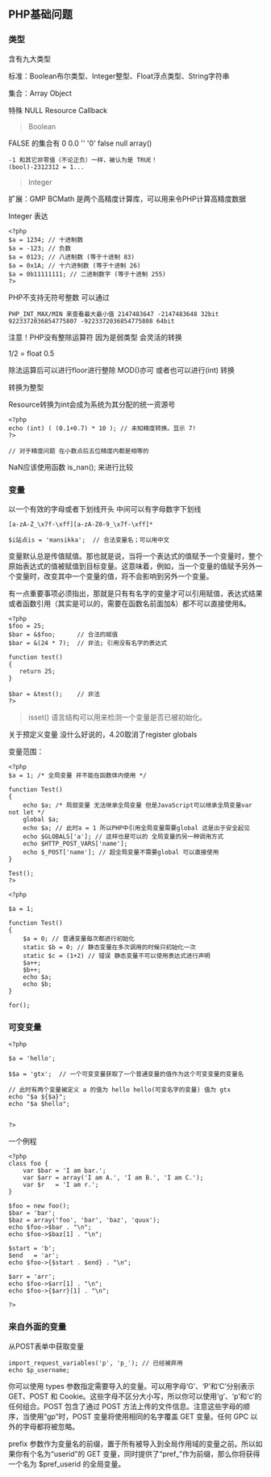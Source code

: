 ## PHP基础问题

### 类型

含有九大类型

标准：Boolean布尔类型、Integer整型、Float浮点类型、String字符串

集合：Array Object

特殊 NULL Resource Callback

>Boolean

FALSE 的集合有 0 0.0 '' '0' false null array()

```
-1 和其它非零值（不论正负）一样，被认为是 TRUE！
(bool)-2312312 = 1...
```
>Integer

扩展：GMP BCMath 是两个高精度计算库，可以用来令PHP计算高精度数据

Integer 表达

```
<?php
$a = 1234; // 十进制数
$a = -123; // 负数
$a = 0123; // 八进制数 (等于十进制 83)
$a = 0x1A; // 十六进制数 (等于十进制 26)
$a = 0b11111111; // 二进制数字 (等于十进制 255)
?>
```

PHP不支持无符号整数 可以通过
```
PHP_INT_MAX/MIN 来查看最大最小值 2147483647 -2147483648 32bit
9223372036854775807 -9223372036854775808 64bit
```

注意！PHP没有整除运算符 因为是弱类型 会灵活的转换

1/2 = float 0.5

除法运算后可以进行floor进行整除 MOD()亦可 或者也可以进行(int) 转换

转换为整型

Resource转换为int会成为系统为其分配的统一资源号

```
<?php
echo (int) ( (0.1+0.7) * 10 ); // 未知精度转换。显示 7!
?>

// 对于精度问题 在小数点后五位精度内都是相等的
```

NaN应该使用函数 is_nan(); 来进行比较

### 变量

以一个有效的字母或者下划线开头 中间可以有字母数字下划线

```
[a-zA-Z_\x7f-\xff][a-zA-Z0-9_\x7f-\xff]*

$i站点is = 'mansikka';  // 合法变量名；可以用中文
```

变量默认总是传值赋值。那也就是说，当将一个表达式的值赋予一个变量时，整个原始表达式的值被赋值到目标变量。这意味着，例如，当一个变量的值赋予另外一个变量时，改变其中一个变量的值，将不会影响到另外一个变量。

有一点重要事项必须指出，那就是只有有名字的变量才可以引用赋值，表达式结果 或者函数引用（其实是可以的，需要在函数名前面加&）都不可以直接使用&。

```
<?php
$foo = 25;
$bar = &$foo;      // 合法的赋值
$bar = &(24 * 7);  // 非法; 引用没有名字的表达式

function test()
{
   return 25;
}

$bar = &test();    // 非法
?>
```
> isset() 语言结构可以用来检测一个变量是否已被初始化。

关于预定义变量 没什么好说的，4.20取消了register globals 

变量范围：

```
<?php
$a = 1; /* 全局变量 并不能在函数体内使用 */

function Test()
{
    echo $a; /* 局部变量 无法继承全局变量 但是JavaScript可以继承全局变量var not let */
    global $a;
    echo $a; // 此时a = 1 所以PHP中引用全局变量需要global 这是出于安全起见
    echo $GLOBALS['a']; // 这样也是可以的 全局变量的另一种调用方式
    echo $HTTP_POST_VARS['name'];
    echo $_POST['name']; // 超全局变量不需要global 可以直接使用
}

Test();
?>
```


```
<?php

$a = 1;

function Test()
{
    $a = 0; // 普通变量每次都进行初始化
    static $b = 0; // 静态变量在多次调用的时候只初始化一次
    static $c = (1+2) // 错误 静态变量不可以使用表达式进行声明
    $a++;
    $b++;
    echo $a;
    echo $b;
}

for();

```

### 可变变量

```
<?php

$a = 'hello';

$$a = 'gtx';  // 一个可变变量获取了一个普通变量的值作为这个可变变量的变量名

// 此时有两个变量被定义 a 的值为 hello hello(可变名字的变量) 值为 gtx
echo "$a ${$a}";
echo "$a $hello";


?>
```


一个例程

```
<?php
class foo {
    var $bar = 'I am bar.';
    var $arr = array('I am A.', 'I am B.', 'I am C.');
    var $r   = 'I am r.';
}

$foo = new foo();
$bar = 'bar';
$baz = array('foo', 'bar', 'baz', 'quux');
echo $foo->$bar . "\n";
echo $foo->$baz[1] . "\n";

$start = 'b';
$end   = 'ar';
echo $foo->{$start . $end} . "\n";

$arr = 'arr';
echo $foo->$arr[1] . "\n";
echo $foo->{$arr}[1] . "\n";

?>
```



### 来自外面的变量

从POST表单中获取变量

```
import_request_variables('p', 'p_'); // 已经被弃用
echo $p_username;
```

你可以使用 types 参数指定需要导入的变量。可以用字母‘G’、‘P’和‘C’分别表示 GET、POST 和 Cookie。这些字母不区分大小写，所以你可以使用‘g’、‘p’和‘c’的任何组合。POST 包含了通过 POST 方法上传的文件信息。注意这些字母的顺序，当使用“gp”时，POST 变量将使用相同的名字覆盖 GET 变量。任何 GPC 以外的字母都将被忽略。

prefix 参数作为变量名的前缀，置于所有被导入到全局作用域的变量之前。所以如果你有个名为“userid”的 GET 变量，同时提供了“pref_”作为前缀，那么你将获得一个名为 $pref_userid 的全局变量。
